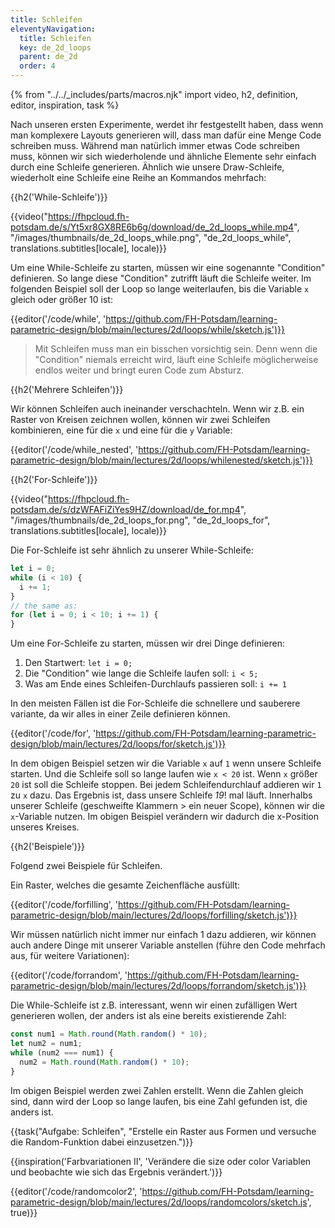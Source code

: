 ```yaml
---
title: Schleifen
eleventyNavigation:
  title: Schleifen
  key: de_2d_loops
  parent: de_2d
  order: 4
---
```


{% from "../../_includes/parts/macros.njk" import video, h2, definition, editor, inspiration, task %}

Nach unseren ersten Experimente, werdet ihr festgestellt haben, dass wenn man komplexere Layouts generieren will, dass man dafür eine Menge Code schreiben muss. Während man natürlich immer etwas Code schreiben muss, können wir sich wiederholende und ähnliche Elemente sehr einfach durch eine Schleife generieren. Ähnlich wie unsere Draw-Schleife, wiederholt eine Schleife eine Reihe an Kommandos mehrfach:

{{h2('While-Schleife')}}

{{video("https://fhpcloud.fh-potsdam.de/s/Yt5xr8GX8RE6b6g/download/de_2d_loops_while.mp4", "/images/thumbnails/de_2d_loops_while.png", "de_2d_loops_while", translations.subtitles[locale], locale)}}
<!--
dg:https://fhpcloud.fh-potsdam.de/s/yWWgw3ni8cnzM7r
de:https://fhpcloud.fh-potsdam.de/s/Yt5xr8GX8RE6b6g/download/de_while.mp4
en:https://fhpcloud.fh-potsdam.de/s/onmYDyYM43GAMRS
-->

Um eine While-Schleife zu starten, müssen wir eine sogenannte "Condition" definieren. So lange diese "Condition" zutrifft läuft die Schleife weiter. Im folgenden Beispiel soll der Loop so lange weiterlaufen, bis die Variable `x` gleich oder größer 10 ist:

{{editor('/code/while', 'https://github.com/FH-Potsdam/learning-parametric-design/blob/main/lectures/2d/loops/while/sketch.js')}}

> Mit Schleifen muss man ein bisschen vorsichtig sein. Denn wenn die "Condition" niemals erreicht wird, läuft eine Schleife möglicherweise endlos weiter und bringt euren Code zum Absturz.

{{h2('Mehrere Schleifen')}}

Wir können Schleifen auch ineinander verschachteln. Wenn wir z.B. ein Raster von Kreisen zeichnen wollen, können wir zwei Schleifen kombinieren, eine für die `x` und eine für die `y` Variable:

{{editor('/code/while_nested', 'https://github.com/FH-Potsdam/learning-parametric-design/blob/main/lectures/2d/loops/whilenested/sketch.js')}}

{{h2('For-Schleife')}}

{{video("https://fhpcloud.fh-potsdam.de/s/dzWFAFiZiYes9HZ/download/de_for.mp4", "/images/thumbnails/de_2d_loops_for.png", "de_2d_loops_for", translations.subtitles[locale], locale)}}
<!--
dg:https://fhpcloud.fh-potsdam.de/s/4ogwmexL6WiDtj9
de:https://fhpcloud.fh-potsdam.de/s/2e55m4LqkzpYKPy/download/de_for.mp4
en:https://fhpcloud.fh-potsdam.de/s/dzWFAFiZiYes9HZ/download/de_for.mp4
-->

Die For-Schleife ist sehr ähnlich zu unserer While-Schleife:

```js
let i = 0;
while (i < 10) {
  i += 1;
}
// the same as:
for (let i = 0; i < 10; i += 1) {
}
```

Um eine For-Schleife zu starten, müssen wir drei Dinge definieren:

1. Den Startwert: `let i = 0;`
2. Die "Condition" wie lange die Schleife laufen soll: `i < 5;`
3. Was am Ende eines Schleifen-Durchlaufs passieren soll: `i += 1`

In den meisten Fällen ist die For-Schleife die schnellere und sauberere variante, da wir alles in einer Zeile definieren können.

{{editor('/code/for', 'https://github.com/FH-Potsdam/learning-parametric-design/blob/main/lectures/2d/loops/for/sketch.js')}}

In dem obigen Beispiel setzen wir die Variable `x` auf `1` wenn unsere Schleife starten. Und die Schleife soll so lange laufen wie `x < 20` ist. Wenn `x` größer `20` ist soll die Schleife stoppen. Bei jedem Schleifendurchlauf addieren wir `1` zu `x` dazu. Das Ergebnis ist, dass unsere Schleife *19*! mal läuft. Innerhalbs unserer Schleife (geschweifte Klammern > ein neuer Scope), können wir die `x`-Variable nutzen. Im obigen Beispiel verändern wir dadurch die x-Position unseres Kreises.

{{h2('Beispiele')}}

Folgend zwei Beispiele für Schleifen.

Ein Raster, welches die gesamte Zeichenfläche ausfüllt:

{{editor('/code/forfilling', 'https://github.com/FH-Potsdam/learning-parametric-design/blob/main/lectures/2d/loops/forfilling/sketch.js')}}

Wir müssen natürlich nicht immer nur einfach 1 dazu addieren, wir können auch andere Dinge mit unserer Variable anstellen (führe den Code mehrfach aus, für weitere Variationen):

{{editor('/code/forrandom', 'https://github.com/FH-Potsdam/learning-parametric-design/blob/main/lectures/2d/loops/forrandom/sketch.js')}}

Die While-Schleife ist z.B. interessant, wenn wir einen zufälligen Wert generieren wollen, der anders ist als eine bereits existierende Zahl:

```js
const num1 = Math.round(Math.random() * 10);
let num2 = num1;
while (num2 === num1) {
  num2 = Math.round(Math.random() * 10);
}
```
Im obigen Beispiel werden zwei Zahlen erstellt. Wenn die Zahlen gleich sind, dann wird der Loop so lange laufen, bis eine Zahl gefunden ist, die anders ist.

{{task("Aufgabe: Schleifen", "Erstelle ein Raster aus Formen und versuche die Random-Funktion dabei einzusetzen.")}}

{{inspiration('Farbvariationen II', 'Verändere die size oder color Variablen und beobachte wie sich das Ergebnis verändert.')}}

{{editor('/code/randomcolor2', 'https://github.com/FH-Potsdam/learning-parametric-design/blob/main/lectures/2d/loops/randomcolors/sketch.js', true)}}